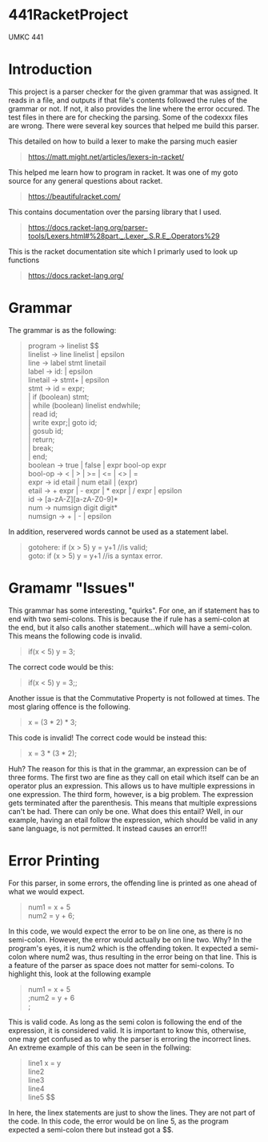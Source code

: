 # 441RacketProject 
UMKC 441 
# Introduction
This project is a parser checker for the given grammar that was assigned. It reads in a file, and outputs if that file's contents followed the rules of the grammar or not. If not, it also provides the line where the error occured. The test files in there are for checking the parsing. Some of the codexxx files are wrong.
There were several key sources that helped me build this parser.

This detailed on how to build a lexer to make the parsing much easier
> https://matt.might.net/articles/lexers-in-racket/

This helped me learn how to program in racket. It was one of my goto source for any general questions about racket.
> https://beautifulracket.com/

This contains documentation over the parsing library that I used.
> https://docs.racket-lang.org/parser-tools/Lexers.html#%28part._.Lexer_.S.R.E_.Operators%29

This is the racket documentation site which I primarly used to look up functions
> https://docs.racket-lang.org/

# Grammar
The grammar is as the following:
> program -> linelist $$  
> linelist -> line linelist | epsilon  
> line -> label stmt linetail  
> label -> id: | epsilon  
> linetail -> stmt+ | epsilon  
> stmt -> id = expr;  
> | if (boolean) stmt;  
> | while (boolean) linelist endwhile;  
> | read id;  
> | write expr;| goto id;  
> | gosub id;  
> | return;  
> | break;  
> | end;  
> boolean -> true | false | expr bool-op expr  
> bool-op -> < | > | >= | <= | <> | =  
> expr -> id etail | num etail | (expr)  
> etail -> + expr | - expr | * expr | / expr | epsilon  
> id -> [a-zA-Z][a-zA-Z0-9]*  
> num -> numsign digit digit*  
> numsign -> + | - | epsilon  

In addition, reservered words cannot be used as a statement label.
> gotohere: if (x > 5) y = y+1  //is valid;  
> goto: if (x > 5) y = y+1      //is a syntax error.  

# Gramamr "Issues"
This grammar has some interesting, "quirks". For one, an if statement has to end with two semi-colons. This is because the if rule has a semi-colon at the end, but it also calls another statement...which will have a semi-colon. This means the following code is invalid.
> if(x < 5) y = 3;

The correct code would be this:
> if(x < 5) y = 3;;


Another issue is that the Commutative Property is not followed at times. The most glaring offence is the following.
> x = (3 * 2) * 3;

This code is invalid! The correct code would be instead this:
> x = 3 * (3 * 2);

Huh? The reason for this is that in the grammar, an expression can be of three forms. The first two are fine as they call on etail which itself can be an operator plus an expression. This allows us to have multiple expressions in one expression. The third form, however, is a big problem. The expression gets terminated after the parenthesis. This means that multiple expressions can't be had. There can only be one. What does this entail? Well, in our example, having an etail follow the expression, which should be valid in any sane language, is not permitted. It instead causes an error!!!


# Error Printing
For this parser, in some errors, the offending line is printed as one ahead of what we would expect.
> num1 = x + 5  
> num2 = y + 6;


In this code, we would expect the error to be on line one, as there is no semi-colon. However, the error would actually be on line two. Why? In the program's eyes, it is num2 which is the offending token. It expected a semi-colon where num2 was, thus resulting in the error being on that line. This is a feature of the parser as space does not matter for semi-colons. To highlight this, look at the following example


> num1 = x + 5  
> ;num2 = y + 6  
> ;


This is valid code. As long as the semi colon is following the end of the expression, it is considered valid. It is important to know this, otherwise, one may get confused as to why the parser is erroring the incorrect lines. An extreme example of this can be seen in the follwing:


> line1 x = y  
> line2  
> line3  
> line4  
> line5 $$


In here, the linex statements are just to show the lines. They are not part of the code. In this code, the error would be on line 5, as the program expected a semi-colon there but instead got a $$. 
